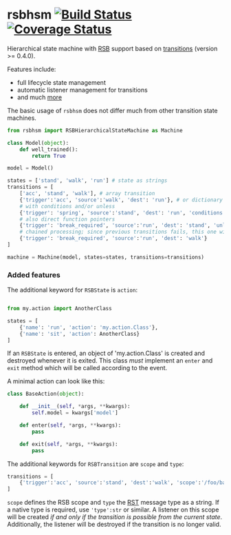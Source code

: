 # rsbhsm [![Build Status](https://travis-ci.org/aleneum/rsbhsm.svg?branch=master)](https://travis-ci.org/aleneum/rsbhsm) [![Coverage Status](https://coveralls.io/repos/github/aleneum/rsbhsm/badge.svg?branch=master)](https://coveralls.io/github/aleneum/rsbhsm?branch=master)
Hierarchical state machine with [RSB](https://pypi.python.org/pypi/rsb-python/0.12.1) support based on [transitions](https://github.com/tyarkoni/transitions) (version >= 0.4.0).

Features include:
* full lifecycle state management
* automatic listener management for transitions
* and much [more](https://github.com/tyarkoni/transitions)

The basic usage of `rsbhsm` does not differ much from other transition state machines.

```python
from rsbhsm import RSBHierarchicalStateMachine as Machine

class Model(object):
    def well_trained():
        return True

model = Model()

states = ['stand', 'walk', 'run'] # state as strings
transitions = [
    ['acc', 'stand', 'walk'], # array transition
    {'trigger':'acc', 'source':'walk', 'dest': 'run'}, # or dictionary
    # with conditions and/or unless
    {'trigger': 'spring', 'source':'stand', 'dest': 'run', 'conditions':'well_trained'},
    # also direct function pointers
    {'trigger': 'break_required', 'source':'run', 'dest': 'stand', 'unless':model.well_trained},
    # chained processing; since previous transitions fails, this one will be executed
    {'trigger': 'break_required', 'source':'run', 'dest': 'walk'}
]

machine = Machine(model, states=states, transitions=transitions)
```

### Added features

The additional keyword for `RSBState` is `action`:

```python

from my.action import AnotherClass

states = [
    {'name': 'run', 'action': 'my.action.Class'},
    {'name': 'sit', 'action': AnotherClass}
]
```

If an `RSBState` is entered, an object of 'my.action.Class' is created and destroyed whenever it is exited.
This class *must* implement an `enter` and `exit` method which will be called according to the event.

A minimal action can look like this:

```python
class BaseAction(object):

    def __init__(self, *args, **kwargs):
        self.model = kwargs['model']

    def enter(self, *args, **kwargs):
        pass

    def exit(self, *args, **kwargs):
        pass
```

The additional keywords for `RSBTransition` are `scope` and `type`:


```python
transitions = [
    {'trigger':'acc', 'source':'stand', 'dest':'walk', 'scope':'/foo/bar/baz', 'type': 'rst.generic.Value'}
]
```

`scope` defines the RSB scope and `type` the [RST](http://docs.cor-lab.org/rst-manual/trunk/html/index.html)
message type as a string. If a native type is required, use `'type':str` or similar.
A listener on this scope will be created *if and only if the transition is possible from the current state*.
Additionally, the listener will be destroyed if the transition is no longer valid.
